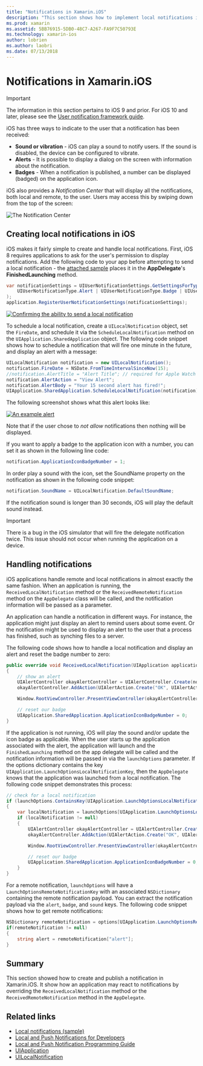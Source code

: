 ```yaml
---
title: "Notifications in Xamarin.iOS"
description: "This section shows how to implement local notifications in Xamarin.iOS. It will explain the various UI elements of an iOS notification and discuss the API's involved with creating and displaying a notification."
ms.prod: xamarin
ms.assetid: 5BB76915-5DB0-48C7-A267-FA9F7C50793E
ms.technology: xamarin-ios
author: lobrien
ms.author: laobri
ms.date: 07/13/2018
---
```

# Notifications in Xamarin.iOS

> [!IMPORTANT]
> The information in this section pertains to iOS 9 and prior. For iOS 10 and later, please see the [User notification framework guide](~/ios/platform/user-notifications/index.md).

iOS has three ways to indicate to the user that a notification has been received:

- **Sound or vibration** - iOS can play a sound to notify users. If the sound is disabled, the device can be configured to vibrate.
- **Alerts** - It is possible to display a dialog on the screen with information about the notification.
- **Badges** - When a notification is published, a number can be displayed (badged) on the application icon.

iOS also provides a *Notification Center* that will display all the notifications, both local and remote, to
the user. Users may access this by swiping down from the top of the screen:

![The Notification Center](local-notifications-in-ios-images/image13.png "The Notification Center")

## Creating local notifications in iOS

iOS makes it fairly simple to create and handle local notifications.
First, iOS 8 requires applications to ask for the user's permission
to display notifications. Add the following code to your app before
attempting to send a local notification - the 
[attached sample](https://docs.microsoft.com/samples/xamarin/ios-samples/localnotifications) 
places it in the **AppDelegate**'s **FinishedLaunching** method.

```csharp
var notificationSettings = UIUserNotificationSettings.GetSettingsForTypes(
    UIUserNotificationType.Alert | UIUserNotificationType.Badge | UIUserNotificationType.Sound, null
);
application.RegisterUserNotificationSettings(notificationSettings);
```

[![Confirming the ability to send a local notification](local-notifications-in-ios-images/image0-sml.png "Confirming the ability to send a local notification")](local-notifications-in-ios-images/image0.png#lightbox)

To schedule a local notification, create a `UILocalNotification` object,
set the `FireDate`, and schedule it via the `ScheduleLocalNotification`
method on the `UIApplication.SharedApplication` object. The following
code snippet shows how to schedule a notification that will fire one
minute in the future, and display an alert with a message:

```csharp
UILocalNotification notification = new UILocalNotification();
notification.FireDate = NSDate.FromTimeIntervalSinceNow(15);
//notification.AlertTitle = "Alert Title"; // required for Apple Watch notifications
notification.AlertAction = "View Alert";
notification.AlertBody = "Your 15 second alert has fired!";
UIApplication.SharedApplication.ScheduleLocalNotification(notification);
```

The following screenshot shows what this alert looks like:

[![](local-notifications-in-ios-images/image2-sml.png "An example alert")](local-notifications-in-ios-images/image2.png#lightbox)

Note that if the user chose to *not allow* notifications then nothing
will be displayed.

If you want to apply a badge to the application icon with a number, you
can set it as shown in the following line code:

```csharp
notification.ApplicationIconBadgeNumber = 1;
```

In order play a sound with the icon, set the SoundName property on the notification as shown in the following code snippet:

```csharp
notification.SoundName = UILocalNotification.DefaultSoundName;
```

If the notification sound is longer than 30 seconds, iOS will play the 
default sound instead.

> [!IMPORTANT]
> There is a bug in the iOS simulator that will fire the delegate notification twice. This issue should not occur when running the application on a device.

## Handling notifications

iOS applications handle remote and local notifications in almost exactly the same fashion. When an application is
running, the `ReceivedLocalNotification` method or the `ReceivedRemoteNotification` method on the `AppDelegate` class will
be called, and the notification information will be passed as a parameter.

An application can handle a notification in different ways. For instance, the application might just display an alert
to remind users about some event. Or the notification might be used to display an alert to the user that a process
has finished, such as synching files to a server.

The following code shows how to handle a local notification and display an alert and reset the badge number to
zero:

```csharp
public override void ReceivedLocalNotification(UIApplication application, UILocalNotification notification)
{
    // show an alert
    UIAlertController okayAlertController = UIAlertController.Create(notification.AlertAction, notification.AlertBody, UIAlertControllerStyle.Alert);
    okayAlertController.AddAction(UIAlertAction.Create("OK", UIAlertActionStyle.Default, null));

    Window.RootViewController.PresentViewController(okayAlertController, true, null);

    // reset our badge
    UIApplication.SharedApplication.ApplicationIconBadgeNumber = 0;
}
```

If the application is not running, iOS will play the sound and/or update the icon badge as applicable. When the user
starts up the application associated with the alert, the application will launch and the `FinishedLaunching` method on
the app delegate will be called and the notification information will be passed in via the `launchOptions` parameter. If the
options dictionary contains the key `UIApplication.LaunchOptionsLocalNotificationKey`, then the `AppDelegate` knows that
the application was launched from a local notification. The following code snippet demonstrates this process:

```csharp
// check for a local notification
if (launchOptions.ContainsKey(UIApplication.LaunchOptionsLocalNotificationKey))
{
    var localNotification = launchOptions[UIApplication.LaunchOptionsLocalNotificationKey] as UILocalNotification;
    if (localNotification != null)
    {
        UIAlertController okayAlertController = UIAlertController.Create(localNotification.AlertAction, localNotification.AlertBody, UIAlertControllerStyle.Alert);
        okayAlertController.AddAction(UIAlertAction.Create("OK", UIAlertActionStyle.Default, null));

        Window.RootViewController.PresentViewController(okayAlertController, true, null);

        // reset our badge
        UIApplication.SharedApplication.ApplicationIconBadgeNumber = 0;
    }
}
```

For a remote notification, `launchOptions` will have a
`LaunchOptionsRemoteNotificationKey` with an associated `NSDictionary`
containing the remote notification payload. You can extract the
notification payload via the `alert`, `badge`, and `sound` keys. The
following code snippet shows how to get remote notifications:

```csharp
NSDictionary remoteNotification = options[UIApplication.LaunchOptionsRemoteNotificationKey];
if(remoteNotification != null)
{
    string alert = remoteNotification["alert"];
}
```

## Summary

This section showed how to create and publish a notification in Xamarin.iOS. It show how an application may react
to notifications by overriding the `ReceivedLocalNotification` method or the `ReceivedRemoteNotification` method in the `AppDelegate`.

## Related links

- [Local notifications (sample)](https://docs.microsoft.com/samples/xamarin/ios-samples/localnotifications)
- [Local and Push Notifications for Developers](https://developer.apple.com/notifications/)
- [Local and Push Notification Programming Guide](https://developer.apple.com/library/prerelease/content/documentation/NetworkingInternet/Conceptual/RemoteNotificationsPG/)
- [UIApplication](http://iosapi.xamarin.com/?link=T%3aMonoTouch.UIKit.UIApplication)
- [UILocalNotification](http://iosapi.xamarin.com/?link=T%3aMonoTouch.UIKit.UILocalNotification)
